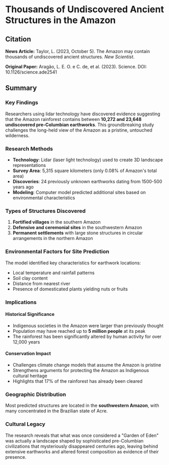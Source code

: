 # Thousands of Undiscovered Ancient Structures in the Amazon

## Citation
**News Article:** Taylor, L. (2023, October 5). The Amazon may contain thousands of undiscovered ancient structures. *New Scientist*. 

**Original Paper:** Aragão, L. E. O. e C. de, et al. (2023). Science. DOI: 10.1126/science.ade2541

## Summary

### Key Findings

Researchers using lidar technology have discovered evidence suggesting that the Amazon rainforest contains between **10,272 and 23,648 undiscovered pre-Columbian earthworks**. This groundbreaking study challenges the long-held view of the Amazon as a pristine, untouched wilderness.

### Research Methods

- **Technology**: Lidar (laser light technology) used to create 3D landscape representations
- **Survey Area**: 5,315 square kilometers (only 0.08% of Amazon's total area)
- **Discoveries**: 24 previously unknown earthworks dating from 1500-500 years ago
- **Modeling**: Computer model predicted additional sites based on environmental characteristics

### Types of Structures Discovered

1. **Fortified villages** in the southern Amazon
2. **Defensive and ceremonial sites** in the southwestern Amazon  
3. **Permanent settlements** with large stone structures in circular arrangements in the northern Amazon

### Environmental Factors for Site Prediction

The model identified key characteristics for earthwork locations:
- Local temperature and rainfall patterns
- Soil clay content
- Distance from nearest river
- Presence of domesticated plants yielding nuts or fruits

### Implications

#### Historical Significance
- Indigenous societies in the Amazon were larger than previously thought
- Population may have reached up to **5 million people** at its peak
- The rainforest has been significantly altered by human activity for over 12,000 years

#### Conservation Impact
- Challenges climate change models that assume the Amazon is pristine
- Strengthens arguments for protecting the Amazon as Indigenous cultural heritage
- Highlights that 17% of the rainforest has already been cleared

### Geographic Distribution
Most predicted structures are located in the **southwestern Amazon**, with many concentrated in the Brazilian state of Acre.

### Cultural Legacy
The research reveals that what was once considered a "Garden of Eden" was actually a landscape shaped by sophisticated pre-Columbian civilizations that mysteriously disappeared centuries ago, leaving behind extensive earthworks and altered forest composition as evidence of their presence.
